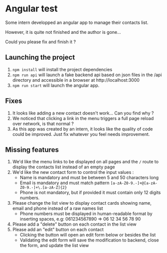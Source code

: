 # Angular test
Some intern developped an angular app to manage their contacts list.

However, it is quite not finished and the author is gone...

Could you please fix and finish it ?

## Launching the project
1. `npm install` will install the project dependencies
2. `npm run api` will launch a fake backend api based on json files in the /api directory and accessible in a browser at http://localhost:3000
3. `npm run start` will launch the angular app.

## Fixes
1. It looks like adding a new contact doesn't work... Can you find why ?
2. We noticed that clicking a link in the menu triggers a full page reload over network, is that normal ? 
3. As this app was created by an intern, it looks like the quality of code could be improved. Just fix whatever you feel needs improvement.

## Missing features
1. We'd like the menu links to be displayed on all pages and the `/` route to display the contacts list instead of an empty page
2. We'd like the new contact form to control the input values :
   * Name is mandatory and must be between 5 and 50 characters long
   * Email is mandatory and must match pattern `[a-zA-Z0-9.-]+@[a-zA-Z0-9.-]+\.[a-zA-Z]{2}`
   * Phone is not mandatory, but if provided it must contain only 12 digits numbers.
3. Please change the list view to display contact cards showing name, email and phone instead of a raw names list
   * Phone numbers must be displayed in human-readable format by inserting spaces, e.g: 061234567890 => 06 12 34 56 78 90
4. Please add a "delete" button on each contact in the list view
5. Please add an "edit" button on each contact
   * Clicking the button will open an edit form below or besides the list
   * Validating the edit form will save the modification to backend, close the form, and update the list view

